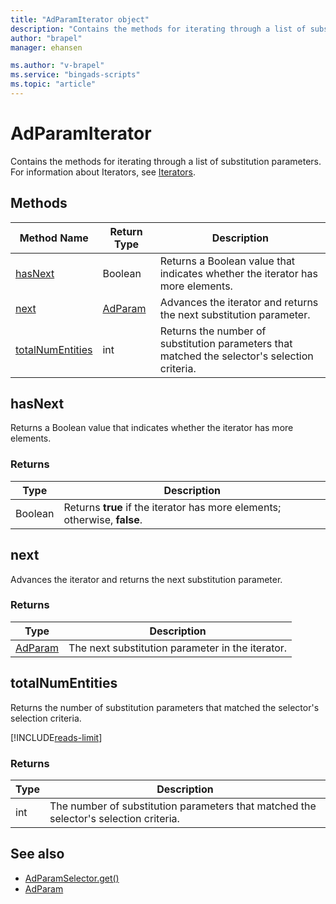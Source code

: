 ```yaml
---
title: "AdParamIterator object"
description: "Contains the methods for iterating through a list of substitution parameters."
author: "brapel"
manager: ehansen

ms.author: "v-brapel"
ms.service: "bingads-scripts"
ms.topic: "article"
---
```


# AdParamIterator

Contains the methods for iterating through a list of substitution parameters. For information about Iterators, see [Iterators](../concepts/iterators.md).


## Methods

|Method Name|Return Type|Description|
|-|-|-
[hasNext](#hasnext)|Boolean|Returns a Boolean value that indicates whether the iterator has more elements.
[next](#next)|[AdParam](AdParam.md)|Advances the iterator and returns the next substitution parameter.
[totalNumEntities](#totalnumentities)|int|Returns the number of substitution parameters that matched the selector's selection criteria.

## <a name="hasnext"></a>hasNext
Returns a Boolean value that indicates whether the iterator has more elements.

### Returns

|Type|Description|
|-|-
Boolean|Returns **true** if the iterator has more elements; otherwise, **false**.

## <a name="next"></a>next
Advances the iterator and returns the next substitution parameter.

### Returns

|Type|Description|
|-|-
[AdParam](AdParam.md)|The next substitution parameter in the iterator.

## <a name="totalnumentities"></a>totalNumEntities
Returns the number of substitution parameters that matched the selector's selection criteria. 

[!INCLUDE[reads-limit](../includes/reads-limit.md)]

### Returns

|Type|Description|
|-|-
int|The number of substitution parameters that matched the selector's selection criteria.



## See also
- [AdParamSelector.get()](AdParamSelector.md#get)
- [AdParam](AdParam.md)
